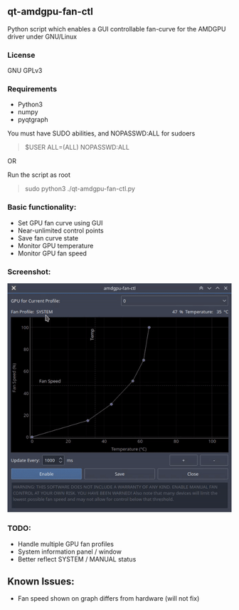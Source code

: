 ## qt-amdgpu-fan-ctl
Python script which enables a GUI controllable fan-curve for the AMDGPU driver under GNU/Linux

### License
GNU GPLv3

### Requirements
- Python3
- numpy
- pyqtgraph

You must have SUDO abilities, and NOPASSWD:ALL for sudoers
> $USER ALL=(ALL) NOPASSWD:ALL

OR

Run the script as root
> sudo python3 ./qt-amdgpu-fan-ctl.py

### Basic functionality:
- Set GPU fan curve using GUI
- Near-unlimited control points
- Save fan curve state
- Monitor GPU temperature
- Monitor GPU fan speed

### Screenshot:
![Image showing GUI with gpu fan curve plot and various controls](media/qt-amdgpu-fan-ctl.gif "Main GUI")

### TODO:
- Handle multiple GPU fan profiles
- System information panel / window
- Better reflect SYSTEM / MANUAL status

## Known Issues:
- Fan speed shown on graph differs from hardware (will not fix)